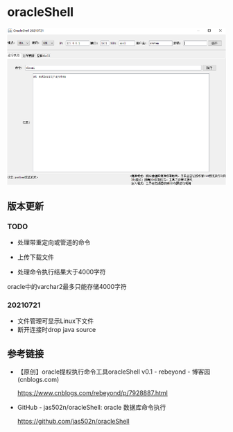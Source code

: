 # oracleShell

![1](.\images\1.png)

## 版本更新

### TODO

- 处理带重定向或管道的命令

- 上传下载文件
- 处理命令执行结果大于4000字符

oracle中的varchar2最多只能存储4000字符

### 20210721

- 文件管理可显示Linux下文件
- 断开连接时drop java source

## 参考链接

- 【原创】oracle提权执行命令工具oracleShell v0.1 - rebeyond - 博客园 (cnblogs.com)

  https://www.cnblogs.com/rebeyond/p/7928887.html

- GitHub - jas502n/oracleShell: oracle 数据库命令执行

  https://github.com/jas502n/oracleShell



